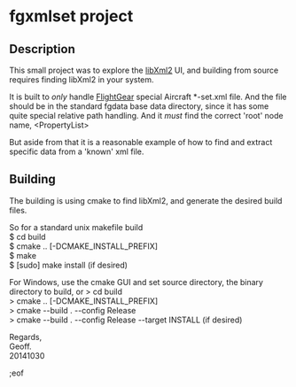 fgxmlset project
================

Description
-----------

This small project was to explore the <a href="http://www.xmlsoft.org/"
target="_blank">libXml2</a> UI, and building 
from source requires finding libXml2 in your system.

It is built to *only* handle <a href="http://flightgear.org" target="_blank">FlightGear</a>
special Aircraft *-set.xml file. And the file should be in the standard fgdata base data 
directory, since it has some quite special relative path handling. And it *must* find the 
correct 'root' node name, &lt;PropertyList&gt;

But aside from that it is a reasonable example of how to find and extract specific data 
from a 'known' xml file.

Building
--------

The building is using cmake to find libXml2, and generate 
the desired build files.

So for a standard unix makefile build  
$ cd build  
$ cmake .. [-DCMAKE_INSTALL_PREFIX]  
$ make  
$ [sudo] make install (if desired)  

For Windows, use the cmake GUI and set source directory, the binary directory to build, or 
&gt; cd build  
&gt; cmake .. [-DCMAKE_INSTALL_PREFIX]  
&gt; cmake --build . --config Release  
&gt; cmake --build . --config Release --target INSTALL (if desired)  


Regards,  
Geoff.  
20141030  

;eof



